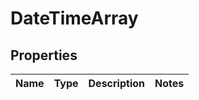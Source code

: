 # DateTimeArray

## Properties
Name | Type | Description | Notes
------------ | ------------- | ------------- | -------------
